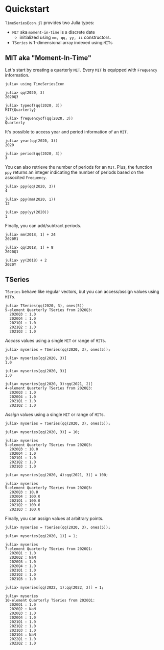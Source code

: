 # Quickstart

`TimeSeriesEcon.jl` provides two Julia types:
 - `MIT` aka `moment-in-time` is a discrete date
    - initialized using `mm, qq, yy, ii` constructors.
 - `TSeries` is 1-dimensional array indexed using `MIT`s

## MIT aka "Moment-In-Time"

Let's start by creating a quarterly `MIT`. Every `MIT` is equipped with `Frequency` information.
 
```julia-repl
julia> using TimeSeriesEcon

julia> qq(2020, 3)
2020Q3

julia> typeof(qq(2020, 3))
MIT{Quarterly}

julia> frequencyof(qq(2020, 3))
Quarterly
```

It's possible to access year and period information of an `MIT`. 

```julia-repl
julia> year(qq(2020, 3))
2020

julia> period(qq(2020, 3))
3
```

You can also retrieve the number of periods for an `MIT`. Plus, the function `ppy` returns an integer indicating the number of periods based on the associted `Frequency`.

```julia-repl
julia> ppy(qq(2020, 3))
4

julia> ppy(mm(2020, 1))
12

julia> ppy(yy(2020))
1
```

Finally, you can add/subtract periods.

```julia-repl
julia> mm(2018, 1) + 24
2020M1

julia> qq(2018, 1) + 8
2020Q1

julia> yy(2018) + 2
2020Y
```

## TSeries

`TSeries` behave like regular vectors, but you can access/assign values using `MIT`s.  

```julia-repl
julia> TSeries(qq(2020, 3), ones(5))
5-element Quarterly TSeries from 2020Q3:
  2020Q3 : 1.0
  2020Q4 : 1.0
  2021Q1 : 1.0
  2021Q2 : 1.0
  2021Q3 : 1.0
```

*Access* values using a single `MIT` or range of `MIT`s.

```
julia> myseries = TSeries(qq(2020, 3), ones(5));

julia> myseries[qq(2020, 3)]
1.0

julia> myseries[qq(2020, 3)]
1.0

julia> myseries[qq(2020, 3):qq(2021, 2)]
4-element Quarterly TSeries from 2020Q3:
  2020Q3 : 1.0
  2020Q4 : 1.0
  2021Q1 : 1.0
  2021Q2 : 1.0
```

*Assign* values using a single `MIT` or range of `MIT`s.

```julia-repl
julia> myseries = TSeries(qq(2020, 3), ones(5));

julia> myseries[qq(2020, 3)] = 10;

julia> myseries
5-element Quarterly TSeries from 2020Q3:
  2020Q3 : 10.0
  2020Q4 : 1.0
  2021Q1 : 1.0
  2021Q2 : 1.0
  2021Q3 : 1.0
```

```julia-repl
julia> myseries[qq(2020, 4):qq(2021, 3)] = 100;

julia> myseries
5-element Quarterly TSeries from 2020Q3:
  2020Q3 : 10.0
  2020Q4 : 100.0
  2021Q1 : 100.0
  2021Q2 : 100.0
  2021Q3 : 100.0
```

Finally, you can assign values at arbitrary points.

```julia-repl
julia> myseries = TSeries(qq(2020, 3), ones(5));

julia> myseries[qq(2020, 1)] = 1;

julia> myseries
7-element Quarterly TSeries from 2020Q1:
  2020Q1 : 1.0
  2020Q2 : NaN
  2020Q3 : 1.0
  2020Q4 : 1.0
  2021Q1 : 1.0
  2021Q2 : 1.0
  2021Q3 : 1.0

julia> myseries[qq(2022, 1):qq(2022, 2)] = 1;

julia> myseries
10-element Quarterly TSeries from 2020Q1:
  2020Q1 : 1.0
  2020Q2 : NaN
  2020Q3 : 1.0
  2020Q4 : 1.0
  2021Q1 : 1.0
  2021Q2 : 1.0
  2021Q3 : 1.0
  2021Q4 : NaN
  2022Q1 : 1.0
  2022Q2 : 1.0
```